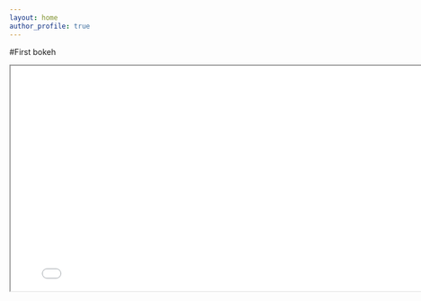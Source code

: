 ```yaml
---
layout: home
author_profile: true
---
```


#First bokeh

<iframe src="bokeh.html" width="800" height="400"></iframe>